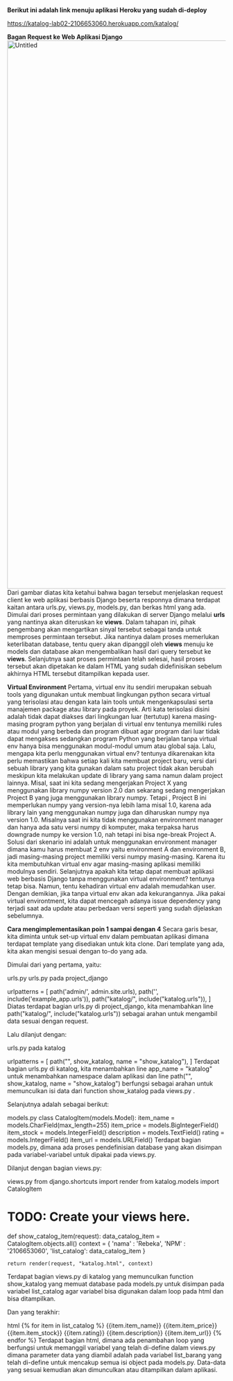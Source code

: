 **Berikut ini adalah link menuju aplikasi Heroku yang sudah di-deploy**


https://katalog-lab02-2106653060.herokuapp.com/katalog/

**Bagan Request ke Web Aplikasi Django**
<img width="1264" alt="Untitled" src="https://user-images.githubusercontent.com/112610405/190167373-a6d6eba8-3016-4050-a76e-ad6e48d040ca.png">
Dari gambar diatas kita ketahui bahwa bagan tersebut menjelaskan request client ke web aplikasi berbasis Django beserta responnya dimana terdapat kaitan antara urls.py, views.py, models.py, dan berkas html yang ada. Dimulai dari proses permintaan yang dilakukan di server Django melalui **urls** yang nantinya akan diteruskan ke **views**. Dalam tahapan ini, pihak pengembang akan mengartikan sinyal tersebut sebagai tanda untuk memproses permintaan tersebut. Jika nantinya dalam proses memerlukan keterlibatan database, tentu query akan dipanggil oleh **views** menuju ke models dan database akan mengembalikan hasil dari query tersebut ke **views**. Selanjutnya saat proses permintaan telah selesai, hasil proses tersebut akan dipetakan ke dalam HTML yang sudah didefinisikan sebelum akhirnya HTML tersebut ditampilkan kepada user.

**Virtual Environment**
Pertama, virtual env itu sendiri merupakan sebuah tools yang digunakan untuk membuat lingkungan python secara virtual yang terisolasi atau dengan kata lain tools untuk mengenkapsulasi serta manajemen package atau library pada proyek. Arti kata terisolasi disini adalah tidak dapat diakses dari lingkungan luar (tertutup) karena masing-masing program python yang berjalan di virtual env tentunya memiliki rules atau modul yang berbeda dan program dibuat agar program dari luar tidak dapat mengakses sedangkan program Python yang berjalan tanpa virtual env hanya bisa menggunakan modul-modul umum atau global saja.
Lalu, mengapa kita perlu menggunakan virtual env? tentunya dikarenakan kita perlu memastikan bahwa setiap kali kita membuat project baru, versi dari sebuah library yang kita gunakan dalam satu project tidak akan berubah meskipun kita melakukan update di library yang sama namun dalam project  lainnya. Misal, saat ini kita sedang mengerjakan Project X yang menggunakan library numpy version 2.0 dan sekarang sedang mengerjakan Project B yang juga menggunakan library numpy. Tetapi , Project B ini memperlukan numpy yang version-nya lebih lama misal 1.0, karena ada library lain yang menggunakan numpy juga dan diharuskan numpy nya version 1.0. Misalnya saat ini kita tidak menggunakan environment manager dan hanya ada satu versi numpy di komputer, maka terpaksa harus downgrade numpy ke version 1.0, nah tetapi ini bisa nge-break Project A. Solusi dari skenario ini adalah untuk menggunakan environment manager dimana kamu harus membuat 2 env yaitu environment A dan environment B, jadi masing-masing project memiliki versi numpy masing-masing. Karena itu kita membutuhkan virtual env agar masing-masing aplikasi memiliki modulnya sendiri.
Selanjutnya apakah kita tetap dapat membuat aplikasi web berbasis Django tanpa menggunakan virtual environment? tentunya tetap bisa. Namun, tentu kehadiran virtual env adalah memudahkan user. Dengan demikian, jika tanpa virtual env akan ada kekurangannya. Jika pakai virtual environtment, kita dapat mencegah adanya issue dependency yang terjadi saat ada update atau perbedaan versi seperti yang sudah dijelaskan sebelumnya.

**Cara mengimplementasikan poin 1 sampai dengan 4**
Secara garis besar, kita diminta untuk set-up virtual env dalam pembuatan aplikasi dimana terdapat template yang disediakan untuk kita clone. Dari template yang ada, kita akan mengisi sesuai dengan to-do yang ada.

Dimulai dari yang pertama, yaitu:

urls.py
urls.py pada project_django

urlpatterns = [
    path('admin/', admin.site.urls),
    path('', include('example_app.urls')),
    path("katalog/", include("katalog.urls")),
]
Diatas terdapat bagian urls.py di project_django, kita menambahkan line path("katalog/", include("katalog.urls")) sebagai arahan untuk mengambil data sesuai dengan request.

Lalu dilanjut dengan:

urls.py pada katalog


urlpatterns = [
    path("", show_katalog, name = "show_katalog"),
]
Terdapat bagian urls.py di katalog, kita menambahkan line app_name = "katalog" untuk menambahkan namespace dalam aplikasi dan line path("", show_katalog, name = "show_katalog") berfungsi sebagai arahan untuk memunculkan isi data dari function show_katalog pada views.py .

Selanjutnya adalah sebagai berikut:

models.py
class CatalogItem(models.Model):
    item_name = models.CharField(max_length=255)
    item_price = models.BigIntegerField()
    item_stock = models.IntegerField()
    description = models.TextField()
    rating = models.IntegerField()
    item_url = models.URLField()
Terdapat bagian models.py, dimana ada proses pendefinisian database yang akan disimpan pada variabel-variabel untuk dipakai pada views.py.

Dilanjut dengan bagian views.py:

views.py
from django.shortcuts import render
from katalog.models import CatalogItem

# TODO: Create your views here.

def show_catalog_item(request):
    data_catalog_item = CatalogItem.objects.all()
    context = {
        'nama' : 'Rebeka',
        'NPM' : '2106653060',
        'list_catalog': data_catalog_item
    }

    return render(request, "katalog.html", context)
Terdapat bagian views.py di katalog yang memunculkan function show_katalog yang memuat database pada models.py untuk disimpan pada variabel list_catalog agar variabel bisa digunakan dalam loop pada html dan bisa ditampilkan.

Dan yang terakhir:

html
{% for item in list_catalog %}
    <tr>
        <th>{{item.item_name}}</th>
        <th>{{item.item_price}}</th>
        <th>{{item.item_stock}}</th>
        <th>{{item.rating}}</th>
        <th>{{item.description}}</th>
        <th>{{item.item_url}}</th>
      </tr>
    {% endfor %}
Terdapat bagian html, dimana ada penambahan loop yang berfungsi untuk memanggil variabel yang telah di-define dalam views.py dimana parameter data yang diambil adalah pada variabel list_barang yang telah di-define untuk mencakup semua isi object pada models.py. Data-data yang sesuai kemudian akan dimunculkan atau ditampilkan dalam aplikasi.
